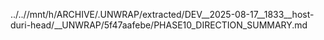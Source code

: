 ../..//mnt/h/ARCHIVE/.UNWRAP/extracted/DEV__2025-08-17__1833__host-duri-head/__UNWRAP/5f47aafebe/PHASE10_DIRECTION_SUMMARY.md